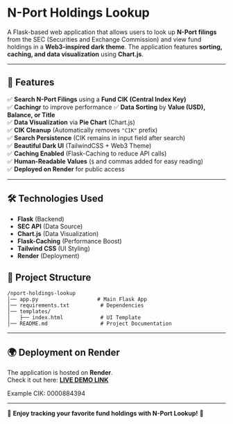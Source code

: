 # **N-Port Holdings Lookup**
A Flask-based web application that allows users to look up **N-Port filings** from the SEC (Securities and Exchange Commission) and view fund holdings in a **Web3-inspired dark theme**. The application features **sorting, caching, and data visualization** using **Chart.js**.

---

## **🚀 Features**
✅ **Search N-Port Filings** using a **Fund CIK (Central Index Key)**  
✅ **Cachingr** to improve performance
✅ **Data Sorting** by **Value (USD), Balance, or Title**  
✅ **Data Visualization** via **Pie Chart** (Chart.js)  
✅ **CIK Cleanup** (Automatically removes `"CIK"` prefix)  
✅ **Search Persistence** (CIK remains in input field after search)  
✅ **Beautiful Dark UI** (TailwindCSS + Web3 Theme)  
✅ **Caching Enabled** (Flask-Caching to reduce API calls)  
✅ **Human-Readable Values** (`$` and commas added for easy reading)  
✅ **Deployed on Render** for public access  



---

## **🛠️ Technologies Used**
- **Flask** (Backend)
- **SEC API** (Data Source)
- **Chart.js** (Data Visualization)
- **Flask-Caching** (Performance Boost)
- **Tailwind CSS** (UI Styling)
- **Render** (Deployment)


## **📂 Project Structure**
```
/nport-holdings-lookup
│── app.py                   # Main Flask App
│── requirements.txt          # Dependencies
│── templates/
│   ├── index.html            # UI Template
│── README.md                 # Project Documentation
```

---

## **🌍 Deployment on Render**
The application is hosted on **Render**.  
Check it out here: **[LIVE DEMO LINK](https://nport-visualizer-prod.onrender.com/)**  

Example CIK: 0000884394

---

🚀 **Enjoy tracking your favorite fund holdings with N-Port Lookup!** 🎯
